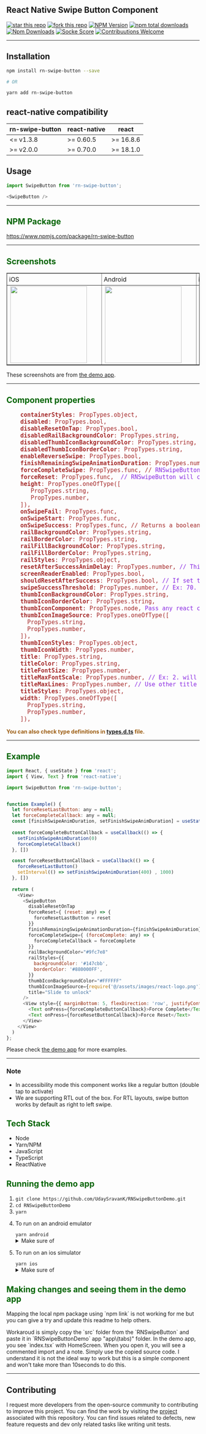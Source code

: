## React Native Swipe Button Component 
[![star this repo](https://img.shields.io/github/stars/UdaySravanK/RNSwipeButton?style=flat-square&labelColor=purple)](https://github.com/UdaySravanK/RNSwipeButton)
[![fork this repo](https://img.shields.io/github/forks/UdaySravanK/RNSwipeButton?style=flat-square&labelColor=purple)](https://github.com/UdaySravanK/RNSwipeButton)
[![NPM Version](https://img.shields.io/npm/v/rn-swipe-button.svg?style=flat-square)](https://www.npmjs.com/package/rn-swipe-button)
[![npm total downloads](https://img.shields.io/npm/dt/rn-swipe-button.svg)](https://www.npmjs.com/package/rn-swipe-button)
[![Npm Downloads](https://img.shields.io/npm/dm/rn-swipe-button.svg)](https://www.npmjs.com/package/rn-swipe-button)
[![Socke Score](https://socket.dev/api/badge/npm/package/rn-swipe-button/2.0.0#1731228050357)](https://socket.dev/npm/package/rn-swipe-button)
[![Contribuutions Welcome](https://img.shields.io/badge/contributions-welcome-brightgreen.svg?style=flat&labelColor=darkgreen)](https://github.com/UdaySravanK/RNSwipeButton/blob/master/CONTRIBUTING.md)


<hr>

## Installation 

```bash
npm install rn-swipe-button --save

# OR

yarn add rn-swipe-button

```

## react-native compatibility

|rn-swipe-button|react-native|  react  |
|---------------|------------|---------|
|   <= v1.3.8   |  >= 0.60.5 | >= 16.8.6|
|   >= v2.0.0   |  >= 0.70.0 | >= 18.1.0|

## Usage
```js
import SwipeButton from 'rn-swipe-button'; 

<SwipeButton />
```

<hr>
<div>
  <h2 style="color:darkgreen;">NPM Package</h2>
  <a href="https://www.npmjs.com/package/rn-swipe-button">https://www.npmjs.com/package/rn-swipe-button</a>
</div>
<hr>
<div>
  <h2 style="color:darkgreen;">Screenshots</h2>
  <table border>
	<tr">
	  <td style="padding: 5px;"><span>iOS</span></td>
	  <td style="padding: 5px;"><span>Android</span></td>
  	<td style="padding: 5px;"><span>iOS GIF</span></td>
    <td style="padding: 5px;"><span>Android RTL</span></td>
	</tr>
	<tr>
    <td>
      <img src="https://github.com/UdaySravanK/RNSwipeButtonDemo/blob/main/assets/images/rn-swipe-button-ios.png" width="200" style="margin-right: 30px;"/>
    </td>
    <td>
      <img src="https://github.com/UdaySravanK/RNSwipeButtonDemo/blob/main/assets/images/rn-swipe-button.png" style="margin-right: 30px;" width="200"/>
    </td>
    <td>
      <img src="https://github.com/UdaySravanK/RNSwipeButtonDemo/blob/main/assets/images/rn-swipe-button.gif" style="margin-right: 30px;" width="200"/>
    </td>
    <td>
      <img src="https://github.com/UdaySravanK/RNSwipeButtonDemo/blob/main/assets/images/rn-swipe-button-rtl.png" style="margin-right: 30px;" width="200"/>
    </td>
	</tr>
  </table>
  <p>These screenshots are from <a href="https://github.com/UdaySravanK/RNSwipeButtonDemo.git" target="_blank">the demo app</a>.</p>
</div>
<hr>

<h2 style="color:darkgreen;">Component properties</h2>
<pre style="font-size: 15px; color: brown;">
    <b>containerStyles</b>: PropTypes.object,
    <b>disabled</b>: PropTypes.bool,
    <b>disableResetOnTap</b>: PropTypes.bool,
    <b>disabledRailBackgroundColor</b>: PropTypes.string,
    <b>disabledThumbIconBackgroundColor</b>: PropTypes.string,
    <b>disabledThumbIconBorderColor</b>: PropTypes.string,
    <b>enableReverseSwipe</b>: PropTypes.bool,
    <b>finishRemainingSwipeAnimationDuration</b>: PropTypes.number,
    <b>forceCompleteSwipe</b>: PropTypes.func, // <span style="color: blueviolet">RNSwipeButton will call this function by passing a  function as an argument. Calling the returned function will force complete the swipe.</span>
    <b>forceReset</b>: PropTypes.func, <span style="color: blueviolet"> // RNSwipeButton will call this function by passing a "reset" function as an argument. Calling "reset" will reset the swipe thumb.</span>
    <b>height</b>: PropTypes.oneOfType([
       PropTypes.string,
       PropTypes.number,
    ]),
    <b>onSwipeFail</b>: PropTypes.func,
    <b>onSwipeStart</b>: PropTypes.func,
    <b>onSwipeSuccess</b>: PropTypes.func, // Returns a boolean to indicate the swipe completed with real gesture or forceCompleteSwipe was called
    <b>railBackgroundColor</b>: PropTypes.string,
    <b>railBorderColor</b>: PropTypes.string,
    <b>railFillBackgroundColor</b>: PropTypes.string,
    <b>railFillBorderColor</b>: PropTypes.string,
    <b>railStyles</b>: PropTypes.object,
    <b>resetAfterSuccessAnimDelay</b>: PropTypes.number, <span style="color: blueviolet">// This is delay before resetting the button after successful swipe When shouldResetAfterSuccess = true </span>
    <b>screenReaderEnabled</b>: PropTypes.bool,
    <b>shouldResetAfterSuccess</b>: PropTypes.bool, <span style="color: blueviolet">// If set to true, buttun resets automatically after swipe success with default delay of 1000ms</span>
    <b>swipeSuccessThreshold</b>: PropTypes.number, <span style="color: blueviolet">// Ex: 70. Swipping 70% will be considered as successful swipe</span>
    <b>thumbIconBackgroundColor</b>: PropTypes.string,
    <b>thumbIconBorderColor</b>: PropTypes.string,
    <b>thumbIconComponent</b>: PropTypes.node, <span style="color: blueviolet">Pass any react component to replace swipable thumb icon</span>
    <b>thumbIconImageSource</b>: PropTypes.oneOfType([
      PropTypes.string,
      PropTypes.number,
    ]),
    <b>thumbIconStyles</b>: PropTypes.object,
    <b>thumbIconWidth</b>: PropTypes.number,
    <b>title</b>: PropTypes.string,
    <b>titleColor</b>: PropTypes.string,
    <b>titleFontSize</b>: PropTypes.number,
    <b>titleMaxFontScale</b>: PropTypes.number, <span style="color: blueviolet">// Ex: 2. will limit font size increasing to 200% when user increases font size in device properties</span>
    <b>titleMaxLines</b>: PropTypes.number, <span style="color: blueviolet">// Use other title related props for additional UI customization</span>
    <b>titleStyles</b>: PropTypes.object,
    <b>width</b>: PropTypes.oneOfType([
      PropTypes.string,
      PropTypes.number,
    ]),
</pre>

<p style="color:#9c5d12; font-weight: bold;">You can also check type definitions in <a href="https://github.com/UdaySravanK/RNSwipeButton/blob/master/types.d.ts">types.d.ts</a> file.<p>

<hr>
<h2 style="color:darkgreen;">Example</h2>

```js
import React, { useState } from 'react';
import { View, Text } from 'react-native';

import SwipeButton from 'rn-swipe-button';


function Example() {
  let forceResetLastButton: any = null;
  let forceCompleteCallback: any = null;
  const [finishSwipeAnimDuration, setFinishSwipeAnimDuration] = useState(400)
  
  const forceCompleteButtonCallback = useCallback(() => {
    setFinishSwipeAnimDuration(0)
    forceCompleteCallback()
  }, [])

  const forceResetButtonCallback = useCallback(() => {
    forceResetLastButton()
    setInterval(() => setFinishSwipeAnimDuration(400) , 1000)
  }, [])
  
  return (
    <View>
      <SwipeButton
        disableResetOnTap
        forceReset={ (reset: any) => {
          forceResetLastButton = reset
        }}
        finishRemainingSwipeAnimationDuration={finishSwipeAnimDuration}
        forceCompleteSwipe={ (forceComplete: any) => {
          forceCompleteCallback = forceComplete
        }}
        railBackgroundColor="#9fc7e8"
        railStyles={{
          backgroundColor: '#147cbb',
          borderColor: '#880000FF',
        }}
        thumbIconBackgroundColor="#FFFFFF"
        thumbIconImageSource={require('@/assets/images/react-logo.png')}
        title="Slide to unlock"
      />
      <View style={{ marginBottom: 5, flexDirection: 'row', justifyContent: 'center' }}>
        <Text onPress={forceCompleteButtonCallback}>Force Complete</Text>
        <Text onPress={forceResetButtonCallback}>Force Reset</Text>
      </View>
    </View>
  )
};
```

<p>Please check <a href="https://github.com/UdaySravanK/RNSwipeButtonDemo/blob/main/app/(tabs)/index.tsx" target="_blank">the demo app</a> for more examples.</p>

<hr/>

### Note 
<ul>
  <li>In accessibility mode this component works like a regular button (double tap to activate)</li>
  <li>We are supporting RTL out of the box. For RTL layouts, swipe button works by default as right to left swipe.</li>
</ul>

<h2 style="color:darkgreen;">Tech Stack</h2>
<ul>
<li>Node</li>
<li>Yarn/NPM</li>
<li>JavaScript</li>
<li>TypeScript</li>
<li>ReactNative</li>
</ul>

<div>
  <h2 style="color:darkgreen;">Running the demo app</h2>
  <ol>
    <li><code>git clone https://github.com/UdaySravanK/RNSwipeButtonDemo.git</code></li>
    <li><code>cd RNSwipeButtonDemo</code></li>
    <li><code>yarn</code></li>
    <li><p>To run on an android emulator</p>
      <code>yarn android</code> 
      <details>
        <summary>Make sure of</summary>
        <ul>
          <li>Android Studio is configured</li>
          <li>Global paths set correctly for Android SDK i.e ANDROID_HOME, tools, platform-tools</li>
          <li>Java8 is installed</li>
          <li>At least one emulator is ready</li>
        </ul>
      </details>
    </li>
    <li><p>To run on an ios simulator</p>
      <code>yarn ios</code> 
      <details>
        <summary>Make sure of</summary>
        <ul>
          <li>xcode is configured</li>
          <li>cocoapods installed</li>
          <li>If seeing issues then run <code>pod deintegrate & pod install</code></li>
          <li>If seeing issues with fonts
              <ol>
                <li>Open ios workspace project in xcode</li>
                <li>Select RNSwipeButtonDemo</li>
                <li>Go to Build phases</li>
                <li>Open 'Copy Bundle Resources' and delete all .ttf files</li>
              </ol>
          </li>
        </ul>
      </details>
    </li>
  </ol>
</div>

<div>
  <h2 style="color:darkgreen;">Making changes and seeing them in the demo app</h2>
  <p>Mapping the local npm package using `npm link` is not working for me but you can give a try and update this readme to help others.<p>
  <p>Workaroud is simply copy the `src` folder from the `RNSwipeButton` and paste it in `RNSwipeButtonDemo` app "app\(tabs)" folder. In the demo app, you see `index.tsx` with HomeScreen. When you open it, you will see a commented import and a note. Simply use the copied source code. I understand it is not the ideal way to work but this is a simple component and won't take more than 10seconds to do this.</p>
</div>

<hr>

## Contributing
I request more developers from the open-source community to contributing to improve this project. You can find the work by visiting the [project](https://github.com/users/UdaySravanK/projects/1) associated with this repository. You can find issues related to defects, new feature requests and dev only related tasks like writing unit tests. 
